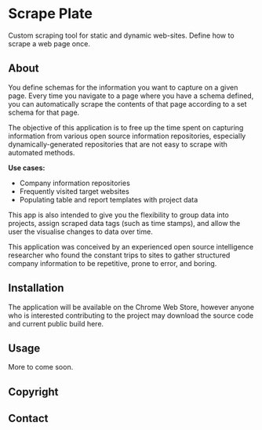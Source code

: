 # Scrape Plate 

Custom scraping tool for static and dynamic web-sites. Define how to scrape a web page once.

## About

You define schemas for the information you want to capture on a given page. Every time you navigate to a page where you have a schema defined, you can automatically scrape the contents of that page according to a set schema for that page.

The objective of this application is to free up the time spent on capturing information from various open source information repositories, especially dynamically-generated repositories that are not easy to scrape with automated methods.

**Use cases:** 
- Company information repositories
- Frequently visited target websites
- Populating table and report templates with project data

This app is also intended to give you the flexibility to group data into projects, assign scraped data tags (such as time stamps), and allow the user the visualise changes to data over time.

This application was conceived by an experienced open source intelligence researcher who found the constant trips to sites to gather 
structured company information to be repetitive, prone to error, and boring.

## Installation

The application will be available on the Chrome Web Store, however anyone who is interested contributing to the project may download the source code and current public build here.

## Usage

More to come soon.

## Copyright

## Contact

